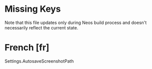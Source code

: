 # Missing Keys
Note that this file updates only during Neos build process and doesn't necessarily reflect the current state.

# French [fr]
Settings.AutosaveScreenshotPath  

